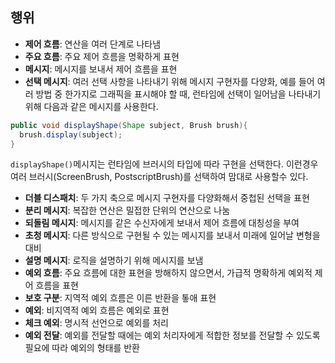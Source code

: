 ## 행위
- __제어 흐름__: 연산을 여러 단계로 나타냄
- __주요 흐름__: 주요 제어 흐름을 명확하게 표현
- __메시지__: 메시지를 보내서 제어 흐름을 표현
- __선택 메시지__: 여러 선택 사항을 나타내기 위해 메시지 구현자를 다양화,
예를 들어 여러 방법 중 한가지로 그래픽을 표시해야 할 때, 런타임에 선택이 일어남을 나타내기 위해
다음과 같은 메시지를 사용한다.
```java
public void displayShape(Shape subject, Brush brush){
  brush.display(subject);
}
```
```displayShape()```메시지는 런타임에 브러시의 타입에 따라 구현을 선택한다.
이런경우 여러 브러시(ScreenBrush, PostscriptBrush)를 선택하여 맘대로 사용할수 있다.
- __더블 디스패치__: 두 가지 축으로 메시지 구현자를 다양화해서 중첩된 선택을 표현
- __분리 메시지__: 복잡한 연산은 밀접한 단위의 연산으로 나눔
- __되돌림 메시지__: 메시지를 같은 수신자에게 보내서 제어 흐름에 대칭성을 부여
- __초청 메시지__: 다른 방식으로 구현될 수 있는 메시지를 보내서 미래에 일어날 변형을 대비
- __설명 메시지__: 로직을 설명하기 위해 메시지를 보냄
- __예외 흐름__: 주요 흐름에 대한 표현을 방해하지 않으면서, 가급적 명확하게 예외적 제어 흐름을 표현
- __보호 구분__: 지역적 예외 흐름은 이른 반환을 톻애 표현
- __예외__: 비지역적 예외 흐름은 예외로 표현
- __체크 예외__: 명시적 선언으로 예외를 처리
- __예외 전달__: 예외를 전달할 때에는 예외 처리자에게 적합한 정보를 전달할 수 있도록 필요에 따라 예외의 형태를 반환
